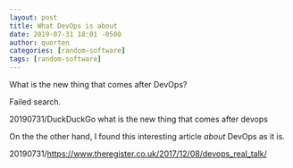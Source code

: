 ```yaml
---
layout: post
title: What DevOps is about
date: 2019-07-31 18:01 -0500
author: quorten
categories: [random-software]
tags: [random-software]
---
```


What is the new thing that comes after DevOps?

Failed search.

20190731/DuckDuckGo what is the new thing that comes after devops

On the the other hand, I found this interesting article _about_ DevOps
as it is.

20190731/https://www.theregister.co.uk/2017/12/08/devops_real_talk/
